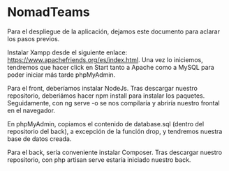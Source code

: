 # NomadTeams
Para el despliegue de la aplicación, dejamos este documento para aclarar los pasos previos.

Instalar Xampp desde el siguiente enlace: https://www.apachefriends.org/es/index.html. Una vez lo iniciemos, tendremos que hacer click en Start tanto a Apache como a MySQL para poder iniciar más tarde phpMyAdmin.

Para el front, deberíamos instalar NodeJs. Tras descargar nuestro repositorio, deberiámos hacer npm install para instalar los paquetes.
Seguidamente, con ng serve -o se nos compilaría y abriría nuestro frontal en el navegador. 

En phpMyAdmin, copiamos el contenido de database.sql (dentro del repositorio del back), a excepción de la función drop, y tendremos nuestra base de datos creada.

Para el back, sería conveniente instalar Composer. Tras descargar nuestro repositorio, con php artisan serve estaría iniciado nuestro back. 

